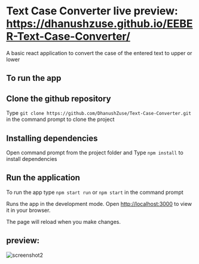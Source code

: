 # Text Case Converter  live preview: https://dhanushzuse.github.io/EEBER-Text-Case-Converter/

A basic react application to convert the case of the entered text to upper or lower

## To run the app

## Clone the github repository

Type `git clone https://github.com/DhanushZuse/Text-Case-Converter.git` in the command prompt to clone the project

## Installing dependencies

Open command prompt from the project folder and Type `npm install` to install dependencies

## Run the application

To run the app type `npm start run` or `npm start` in the command prompt

Runs the app in the development mode.
Open [http://localhost:3000](http://localhost:3000) to view it in your browser.

The page will reload when you make changes.

## preview:

![screenshot2](https://user-images.githubusercontent.com/63536555/225089035-3899af16-f981-4392-8369-4d1da0a0408e.png)
